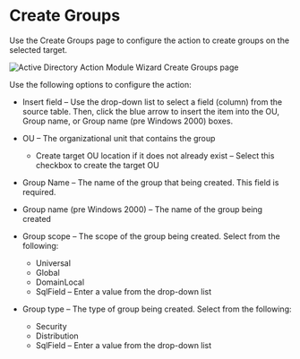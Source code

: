 # Create Groups

Use the Create Groups page to configure the action to create groups on the selected target.

![Active Directory Action Module Wizard Create Groups page](/img/product_docs/accessanalyzer/admin/action/activedirectory/operations/creategroups.webp)

Use the following options to configure the action:

- Insert field – Use the drop-down list to select a field (column) from the source table. Then,
  click the blue arrow to insert the item into the OU, Group name, or Group name (pre Windows 2000)
  boxes.
- OU – The organizational unit that contains the group

  - Create target OU location if it does not already exist – Select this checkbox to create the
    target OU

- Group Name – The name of the group that being created. This field is required.
- Group name (pre Windows 2000) – The name of the group being created
- Group scope – The scope of the group being created. Select from the following:

  - Universal
  - Global
  - DomainLocal
  - SqlField – Enter a value from the drop-down list

- Group type – The type of group being created. Select from the following:

  - Security
  - Distribution
  - SqlField – Enter a value from the drop-down list
